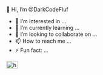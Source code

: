 👋 Hi, I’m @DarkCodeFluf
- 👀 I’m interested in ...
- 🌱 I’m currently learning ...
- 💞️ I’m looking to collaborate on ...
- 📫 How to reach me ...
- ⚡ Fun fact: ...

<a href="https://linkedin.com/in/https://www.linkedin.com/in/adrian-munteanu-a9864a225/" target="blank"><img align="center" src="https://raw.githubusercontent.com/rahuldkjain/github-profile-readme-generator/master/src/images/icons/Social/linked-in-alt.svg" alt="https://www.linkedin.com/in/adrian-munteanu-a9864a225/" height="20" width="30" /></a>
